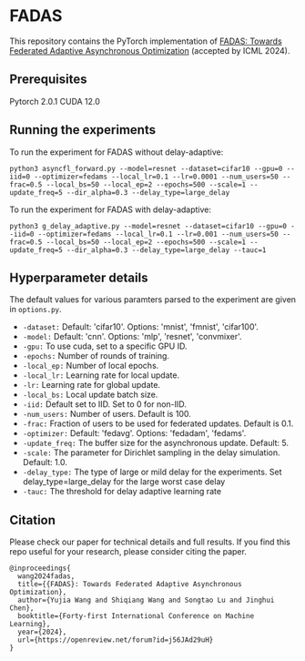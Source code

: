 # FADAS

This repository contains the PyTorch implementation of [FADAS: Towards Federated Adaptive Asynchronous Optimization](https://openreview.net/pdf?id=j56JAd29uH) (accepted by ICML 2024).

## Prerequisites

Pytorch 2.0.1
CUDA 12.0

## Running the experiments

To run the experiment for FADAS without delay-adaptive:

```
python3 asyncfl_forward.py --model=resnet --dataset=cifar10 --gpu=0 --iid=0 --optimizer=fedams --local_lr=0.1 --lr=0.0001 --num_users=50 --frac=0.5 --local_bs=50 --local_ep=2 --epochs=500 --scale=1 --update_freq=5 --dir_alpha=0.3 --delay_type=large_delay
```

To run the experiment for  FADAS with delay-adaptive:

```
python3 g_delay_adaptive.py --model=resnet --dataset=cifar10 --gpu=0 --iid=0 --optimizer=fedams --local_lr=0.1 --lr=0.001 --num_users=50 --frac=0.5 --local_bs=50 --local_ep=2 --epochs=500 --scale=1 --update_freq=5 --dir_alpha=0.3 --delay_type=large_delay --tauc=1 
```
## **Hyperparameter details**

The default values for various paramters parsed to the experiment are given in `options.py`.

- `-dataset:` Default: 'cifar10'. Options: 'mnist', 'fmnist', 'cifar100'.
- `-model:` Default: 'cnn'. Options: 'mlp', 'resnet', 'convmixer'.
- `-gpu:` To use cuda, set to a specific GPU ID.
- `-epochs:` Number of rounds of training.
- `-local_ep:` Number of local epochs.
- `-local_lr:` Learning rate for local update.
- `-lr:` Learning rate for global update.
- `-local_bs:` Local update batch size.
- `-iid:` Default set to IID. Set to 0 for non-IID.
- `-num_users:` Number of users. Default is 100.
- `-frac:` Fraction of users to be used for federated updates. Default is 0.1.
- `-optimizer:` Default: 'fedavg'. Options: 'fedadam', 'fedams'.
- `-update_freq:` The buffer size  for the asynchronous update. Default: 5.
- `-scale:` The parameter for Dirichlet sampling in the delay simulation. Default: 1.0.
- `-delay_type:` The type of large or mild delay for the experiments. Set delay_type=large_delay for the large worst case delay
- `-tauc:` The threshold for delay adaptive learning rate

## Citation

Please check our paper for technical details and full results. If you find this repo useful for your research, please consider citing the paper.

```
@inproceedings{
  wang2024fadas,
  title={{FADAS}: Towards Federated Adaptive Asynchronous Optimization},
  author={Yujia Wang and Shiqiang Wang and Songtao Lu and Jinghui Chen},
  booktitle={Forty-first International Conference on Machine Learning},
  year={2024},
  url={https://openreview.net/forum?id=j56JAd29uH}
}
```
